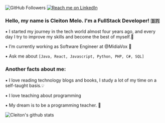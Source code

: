 ![GitHub Followers](https://img.shields.io/github/followers/cleitondemelod249?style=social) [![Reach me on LinkedIn](https://img.shields.io/badge/LinkedIn--_.svg?style=social&logo=linkedin&link=https://www.linkedin.com/in/cleitondemelod249/)](https://www.linkedin.com/in/cleitondemelod249/)

### Hello, my name is Cleiton Melo. I'm a FullStack Developer! 🇧🇷

▪️ I started my journey in the tech world almost four years ago,
and every day I try to improve my skills and become the best of myself.👣

▪️ I’m currently working as Software Engineer at @MidiaVox 🔭

▪️ Ask me about `[Java, React, Javascript, Python, PHP, C#, SQL]`

### Another facts about me:

▪️ I love reading technology blogs and books, I study a lot of my time on a self-taught basis.💡

▪️ I love teaching about programming

▪️ My dream is to be a programming teacher. 🤵

![Cleiton's github stats](https://github-readme-stats.vercel.app/api?username=cleitondemelod249)
